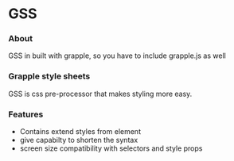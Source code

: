 # GSS

### About

GSS in built with grapple, so you have to include grapple.js as well

### Grapple style sheets

GSS is css pre-processor that makes styling more easy.

### Features
 
 - Contains extend styles from element
 - give capabilty to shorten the syntax
 - screen size compatibility with selectors and style props
